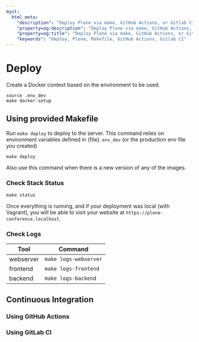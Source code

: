 ```yaml
---
myst:
  html_meta:
    "description": "Deploy Plone via make, GitHub Actions, or Gitlab CI"
    "property=og:description": "Deploy Plone via make, GitHub Actions, or Gitlab CI"
    "property=og:title": "Deploy Plone via make, GitHub Actions, or Gitlab CI"
    "keywords": "Deploy, Plone, Makefile, GitHub Actions, Gitlab CI"
---
```


# Deploy

Create a Docker context based on the environment to be used.

```shell
source .env_dev
make docker-setup
```

## Using provided Makefile

Run `make deploy` to deploy to the server. This command relies on environment variables defined in {file}`.env_dev` (or the production env file you created)

```shell
make deploy
```

Also use this command when there is a new version of any of the images.

### Check Stack Status

```shell
make status
```

Once everything is running, and if your deployment was local (with Vagrant), you will be able to visit your website at `https://plone-conference.localhost`.

### Check Logs

| Tool      | Command               |
| --------- | --------------------- |
| webserver | `make logs-webserver` |
| frontend  | `make logs-frontend`  |
| backend   | `make logs-backend`   |

## Continuous Integration

### Using GitHub Actions

### Using GitLab CI
